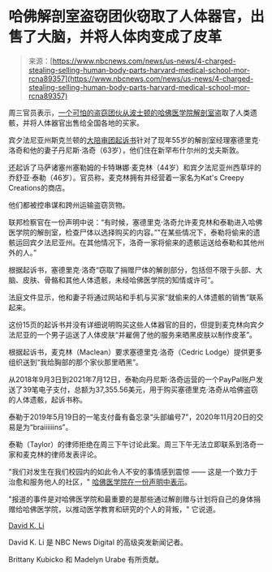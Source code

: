 <!--yml

category: 未分类

date: 2024-05-27 14:56:53

-->

# 哈佛解剖室盗窃团伙窃取了人体器官，出售了大脑，并将人体肉变成了皮革

> 来源：[https://www.nbcnews.com/news/us-news/4-charged-stealing-selling-human-body-parts-harvard-medical-school-mor-rcna89357](https://www.nbcnews.com/news/us-news/4-charged-stealing-selling-human-body-parts-harvard-medical-school-mor-rcna89357)

周三官员表示，[一个可怕的盗窃团伙从波士顿的哈佛医学院解剖室](https://www.nbcboston.com/news/local/4-charged-in-harvard-morgue-body-part-theft-scheme/3068131/)盗取了人类遗骸，并将人体器官出售给全国各地的买家。

宾夕法尼亚州斯克兰顿的[大陪审团起诉书](https://www.pahomepage.com/news/crime-courts/six-charged-with-trafficking-stolen-human-remains/)针对了现年55岁的解剖室经理塞德里克·洛奇和他的妻子丹尼斯·洛奇（63岁），他们住在新罕布什尔州的戈夫斯敦。

还起诉了马萨诸塞州塞勒姆的卡特琳娜·麦克林（44岁）和宾夕法尼亚州西草坪的乔舒亚·泰勒（46岁）。官员称，麦克林拥有并经营着一家名为Kat's Creepy Creations的商店。

他们都被控串谋和跨州运输盗窃货物。

联邦检察官在一份声明中说：“有时候，塞德里克·洛奇允许麦克林和泰勒进入哈佛医学院的解剖室，检查尸体以选择购买的内容。”"在某些情况下，泰勒将偷来的遗骸运回宾夕法尼亚州。在其他情况下，洛奇一家将偷来的遗骸运送给泰勒和其他州外的人。”

根据起诉书，塞德里克·洛奇“窃取了捐赠尸体的解剖部分，包括但不限于头部、大脑、皮肤、骨骼和其他人体遗骸，未经哈佛医学院的知情或许可”。

法庭文件显示，他和妻子将通过网站和手机与买家“就偷来的人体遗骸的销售”联系起来。

这份15页的起诉书并没有详细说明购买这些人体器官的目的，但提到麦克林向宾夕法尼亚的一个男子运送了人体皮肤“并雇佣了他的服务来晒黑皮肤以制作皮革”。

根据起诉书，麦克林（Maclean）要求塞德里克·洛奇（Cedric Lodge）提供更多组织送到“我给胸部的那个家伙那里晒黑”。

从2018年9月3日到2021年7月12日，泰勒向丹尼斯·洛奇运营的一个PayPal账户发送了39笔电子支付，总额为37,355.56美元，用于购买塞德里克·洛奇从哈佛盗窃的人体遗骸，起诉书称。

泰勒于2019年5月19日的一笔支付备有备忘录“头部编号7”，2020年11月20日的交易是为“braiiiiiins”。

泰勒（Taylor）的律师拒绝在周三下午讨论此案。周三下午无法立即联系到洛奇一家和麦克林的律师发表评论。

"我们对发生在我们校园内的如此令人不安的事情感到震惊 —— 这是一个致力于治愈和服务他人的社区，" [哈佛医学院在一份声明中表示](https://hms.harvard.edu/about-hms/office-dean/messages-dean)。

"报道的事件是对哈佛医学院和最重要的是那些通过解剖赠与计划将自己的身体捐赠给哈佛医学院，以推动医学教育和研究的个人的背叛，" 它说道。

[David K. Li](https://www.nbcnews.com/author/david-k-li-ncpn915856)[](mailto:David.Li@nbcuni.com)

David K. Li 是 NBC News Digital 的高级突发新闻记者。

Brittany Kubicko 和 Madelyn Urabe 有所贡献。
